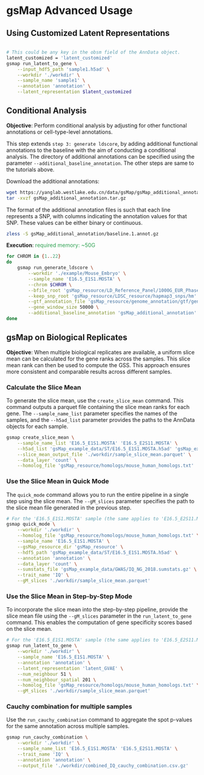 # gsMap Advanced Usage

## Using Customized Latent Representations

```bash

# This could be any key in the obsm field of the AnnData object.
latent_customized = 'latent_customized'
gsmap run_latent_to_gene \
    --input_hdf5_path 'sample1.h5ad' \
    --workdir './workdir' \
    --sample_name 'sample1' \
    --annotation 'annotation' \
    --latent_representation $latent_customized
```

## Conditional Analysis

**Objective**: Perform conditional analysis by adjusting for other functional annotations or cell-type-level annotations.

This step extends `step 3: generate ldscore`, by adding additional functional annotations to the baseline with the aim of conducting a conditional analysis. The directory of additional annotations can be specified using the parameter `--additional_baseline_annotation`. The other steps are same to the tutorials above.

Download the additional annotations:

```bash
wget https://yanglab.westlake.edu.cn/data/gsMap/gsMap_additional_annotation.tar.gz
tar -xvzf gsMap_additional_annotation.tar.gz
```

The format of the additional annotation files is such that each line represents a SNP, with columns indicating the annotation values for that SNP. These values can be either binary or continuous.

```bash
zless -S gsMap_additional_annotation/baseline.1.annot.gz
```

**Execution**: <span style="color:#31a354"> required memory: ~50G </span>

```bash
for CHROM in {1..22}
do
    gsmap run_generate_ldscore \
        --workdir './example/Mouse_Embryo' \
        --sample_name 'E16.5_E1S1.MOSTA' \
        --chrom $CHROM \
        --bfile_root 'gsMap_resource/LD_Reference_Panel/1000G_EUR_Phase3_plink/1000G.EUR.QC' \
        --keep_snp_root 'gsMap_resource/LDSC_resource/hapmap3_snps/hm' \
        --gtf_annotation_file 'gsMap_resource/genome_annotation/gtf/gencode.v46lift37.basic.annotation.gtf' \
        --gene_window_size 50000 \
        --additional_baseline_annotation 'gsMap_additional_annotation'
done
```

## gsMap on Biological Replicates

**Objective**: When multiple biological replicates are available, a uniform slice mean can be calculated for the gene ranks across the samples. This slice mean rank can then be used to compute the GSS. This approach ensures more consistent and comparable results across different samples.

### Calculate the Slice Mean

To generate the slice mean, use the `create_slice_mean` command. This command outputs a parquet file containing the slice mean ranks for each gene. The `--sample_name_list` parameter specifies the names of the samples, and the `--h5ad_list` parameter provides the paths to the AnnData objects for each sample.

```bash
gsmap create_slice_mean \
    --sample_name_list 'E16.5_E1S1.MOSTA' 'E16.5_E2S11.MOSTA' \
    --h5ad_list 'gsMap_example_data/ST/E16.5_E1S1.MOSTA.h5ad' 'gsMap_example_data/ST/E16.5_E2S11.MOSTA.h5ad' \
    --slice_mean_output_file './workdir/sample_slice_mean.parquet' \
    --data_layer 'count' \
    --homolog_file 'gsMap_resource/homologs/mouse_human_homologs.txt'
```

### Use the Slice Mean in Quick Mode

The `quick_mode` command allows you to run the entire pipeline in a single step using the slice mean. The `--gM_slices` parameter specifies the path to the slice mean file generated in the previous step.

```bash
# For the 'E16.5_E1S1.MOSTA' sample (the same applies to 'E16.5_E2S11.MOSTA')
gsmap quick_mode \
    --workdir './workdir' \
    --homolog_file 'gsMap_resource/homologs/mouse_human_homologs.txt' \
    --sample_name 'E16.5_E1S1.MOSTA' \
    --gsMap_resource_dir 'gsMap_resource' \
    --hdf5_path 'gsMap_example_data/ST/E16.5_E1S1.MOSTA.h5ad' \
    --annotation 'annotation' \
    --data_layer 'count' \
    --sumstats_file 'gsMap_example_data/GWAS/IQ_NG_2018.sumstats.gz' \
    --trait_name 'IQ' \
    --gM_slices './workdir/sample_slice_mean.parquet'
```

### Use the Slice Mean in Step-by-Step Mode

To incorporate the slice mean into the step-by-step pipeline, provide the slice mean file using the `--gM_slices` parameter in the `run_latent_to_gene` command. This enables the computation of gene specificity scores based on the slice mean.

```bash
# For the 'E16.5_E1S1.MOSTA' sample (the same applies to 'E16.5_E2S11.MOSTA')
gsmap run_latent_to_gene \
    --workdir './workdir' \
    --sample_name 'E16.5_E1S1.MOSTA' \
    --annotation 'annotation' \
    --latent_representation 'latent_GVAE' \
    --num_neighbour 51 \
    --num_neighbour_spatial 201 \
    --homolog_file 'gsMap_resource/homologs/mouse_human_homologs.txt' \
    --gM_slices './workdir/sample_slice_mean.parquet'
```

### Cauchy combination for multiple samples

Use the `run_cauchy_combination` command to aggregate the spot p-values for the same annotation across multiple samples.

```bash
gsmap run_cauchy_combination \
    --workdir './workdir' \
    --sample_name_list 'E16.5_E1S1.MOSTA' 'E16.5_E2S11.MOSTA' \
    --trait_name 'IQ' \
    --annotation 'annotation' \
    --output_file './workdir/combined_IQ_cauchy_combination.csv.gz'
```
